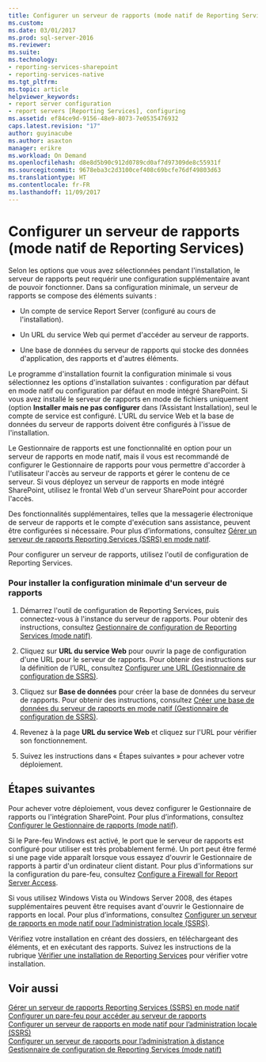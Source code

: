 ```yaml
---
title: Configurer un serveur de rapports (mode natif de Reporting Services) | Microsoft Docs
ms.custom: 
ms.date: 03/01/2017
ms.prod: sql-server-2016
ms.reviewer: 
ms.suite: 
ms.technology:
- reporting-services-sharepoint
- reporting-services-native
ms.tgt_pltfrm: 
ms.topic: article
helpviewer_keywords:
- report server configuration
- report servers [Reporting Services], configuring
ms.assetid: ef84ce9d-9156-48e9-8073-7e0535476932
caps.latest.revision: "17"
author: guyinacube
ms.author: asaxton
manager: erikre
ms.workload: On Demand
ms.openlocfilehash: d8e8d5b90c912d0789cd0af7d97309de8c55931f
ms.sourcegitcommit: 9678eba3c2d3100cef408c69bcfe76df49803d63
ms.translationtype: HT
ms.contentlocale: fr-FR
ms.lasthandoff: 11/09/2017
---
```

# <a name="configure-a-report-server-reporting-services-native-mode"></a>Configurer un serveur de rapports (mode natif de Reporting Services)
  Selon les options que vous avez sélectionnées pendant l'installation, le serveur de rapports peut requérir une configuration supplémentaire avant de pouvoir fonctionner. Dans sa configuration minimale, un serveur de rapports se compose des éléments suivants :  
  
-   Un compte de service Report Server (configuré au cours de l'installation).  
  
-   Un URL du service Web qui permet d'accéder au serveur de rapports.  
  
-   Une base de données du serveur de rapports qui stocke des données d'application, des rapports et d'autres éléments.  
  
 Le programme d'installation fournit la configuration minimale si vous sélectionnez les options d'installation suivantes : configuration par défaut en mode natif ou configuration par défaut en mode intégré SharePoint. Si vous avez installé le serveur de rapports en mode de fichiers uniquement (option **Installer mais ne pas configurer** dans l’Assistant Installation), seul le compte de service est configuré. L'URL du service Web et la base de données du serveur de rapports doivent être configurés à l'issue de l'installation.  
  
 Le Gestionnaire de rapports est une fonctionnalité en option pour un serveur de rapports en mode natif, mais il vous est recommandé de configurer le Gestionnaire de rapports pour vous permettre d'accorder à l'utilisateur l'accès au serveur de rapports et gérer le contenu de ce serveur. Si vous déployez un serveur de rapports en mode intégré SharePoint, utilisez le frontal Web d'un serveur SharePoint pour accorder l'accès.  
  
 Des fonctionnalités supplémentaires, telles que la messagerie électronique de serveur de rapports et le compte d'exécution sans assistance, peuvent être configurées si nécessaire. Pour plus d’informations, consultez [Gérer un serveur de rapports Reporting Services (SSRS) en mode natif](../../reporting-services/report-server/manage-a-reporting-services-native-mode-report-server.md).  
  
 Pour configurer un serveur de rapports, utilisez l'outil de configuration de Reporting Services.  
  
### <a name="to-minimally-configure-a-report-server-installation"></a>Pour installer la configuration minimale d'un serveur de rapports  
  
1.  Démarrez l'outil de configuration de Reporting Services, puis connectez-vous à l'instance du serveur de rapports. Pour obtenir des instructions, consultez [Gestionnaire de configuration de Reporting Services &#40;mode natif&#41;](../../reporting-services/install-windows/reporting-services-configuration-manager-native-mode.md).  
  
2.  Cliquez sur **URL du service Web** pour ouvrir la page de configuration d'une URL pour le serveur de rapports. Pour obtenir des instructions sur la définition de l’URL, consultez [Configurer une URL &#40;Gestionnaire de configuration de SSRS&#41;](../../reporting-services/install-windows/configure-a-url-ssrs-configuration-manager.md).  
  
3.  Cliquez sur **Base de données** pour créer la base de données du serveur de rapports. Pour obtenir des instructions, consultez [Créer une base de données du serveur de rapports en mode natif &#40;Gestionnaire de configuration de SSRS&#41;](../../reporting-services/install-windows/ssrs-report-server-create-a-native-mode-report-server-database.md).  
  
4.  Revenez à la page **URL du service Web** et cliquez sur l'URL pour vérifier son fonctionnement.  
  
5.  Suivez les instructions dans « Étapes suivantes » pour achever votre déploiement.  
  
## <a name="next-steps"></a>Étapes suivantes  
 Pour achever votre déploiement, vous devez configurer le Gestionnaire de rapports ou l'intégration SharePoint. Pour plus d’informations, consultez [Configurer le Gestionnaire de rapports &#40;mode natif&#41;](../../reporting-services/report-server/configure-report-manager-native-mode.md).  
  
 Si le Pare-feu Windows est activé, le port que le serveur de rapports est configuré pour utiliser est très probablement fermé. Un port peut être fermé si une page vide apparaît lorsque vous essayez d'ouvrir le Gestionnaire de rapports à partir d'un ordinateur client distant. Pour plus d'informations sur la configuration du pare-feu, consultez [Configure a Firewall for Report Server Access](../../reporting-services/report-server/configure-a-firewall-for-report-server-access.md).  
  
 Si vous utilisez Windows Vista ou Windows Server 2008, des étapes supplémentaires peuvent être requises avant d'ouvrir le Gestionnaire de rapports en local. Pour plus d’informations, consultez [Configurer un serveur de rapports en mode natif pour l’administration locale &#40;SSRS&#41;](../../reporting-services/report-server/configure-a-native-mode-report-server-for-local-administration-ssrs.md).  
  
 Vérifiez votre installation en créant des dossiers, en téléchargeant des éléments, et en exécutant des rapports. Suivez les instructions de la rubrique [Vérifier une installation de Reporting Services](../../reporting-services/install-windows/verify-a-reporting-services-installation.md) pour vérifier votre installation.  
  
## <a name="see-also"></a>Voir aussi  
 [Gérer un serveur de rapports Reporting Services (SSRS) en mode natif](../../reporting-services/report-server/manage-a-reporting-services-native-mode-report-server.md)   
 [Configurer un pare-feu pour accéder au serveur de rapports](../../reporting-services/report-server/configure-a-firewall-for-report-server-access.md)   
 [Configurer un serveur de rapports en mode natif pour l’administration locale &#40;SSRS&#41;](../../reporting-services/report-server/configure-a-native-mode-report-server-for-local-administration-ssrs.md)   
 [Configurer un serveur de rapports pour l’administration à distance](../../reporting-services/report-server/configure-a-report-server-for-remote-administration.md)   
 [Gestionnaire de configuration de Reporting Services &#40;mode natif&#41;](../../reporting-services/install-windows/reporting-services-configuration-manager-native-mode.md)  
  
  
